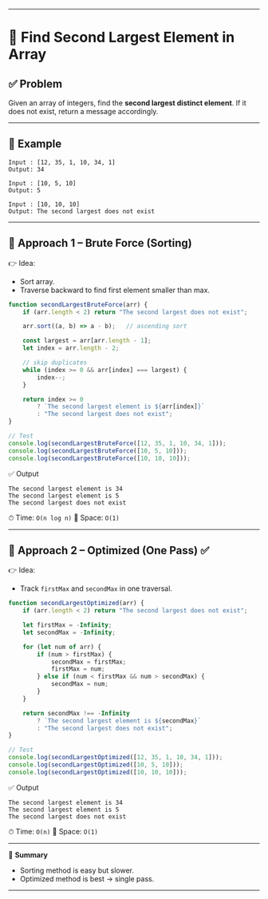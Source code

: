 
---

# 🔎 Find Second Largest Element in Array

## ✅ Problem

Given an array of integers, find the **second largest distinct element**.
If it does not exist, return a message accordingly.

---

## 📌 Example

```
Input : [12, 35, 1, 10, 34, 1]
Output: 34

Input : [10, 5, 10]
Output: 5

Input : [10, 10, 10]
Output: The second largest does not exist
```

---

## 🔹 Approach 1 – Brute Force (Sorting)

👉 Idea:

* Sort array.
* Traverse backward to find first element smaller than max.

```js
function secondLargestBruteForce(arr) {
    if (arr.length < 2) return "The second largest does not exist";

    arr.sort((a, b) => a - b);   // ascending sort

    const largest = arr[arr.length - 1];
    let index = arr.length - 2;

    // skip duplicates
    while (index >= 0 && arr[index] === largest) {
        index--;
    }

    return index >= 0
        ? `The second largest element is ${arr[index]}`
        : "The second largest does not exist";
}

// Test
console.log(secondLargestBruteForce([12, 35, 1, 10, 34, 1]));
console.log(secondLargestBruteForce([10, 5, 10]));
console.log(secondLargestBruteForce([10, 10, 10]));
```

✅ Output

```
The second largest element is 34
The second largest element is 5
The second largest does not exist
```

⏱ Time: `O(n log n)`
💾 Space: `O(1)`

---

## 🔹 Approach 2 – Optimized (One Pass) ✅

👉 Idea:

* Track `firstMax` and `secondMax` in one traversal.

```js
function secondLargestOptimized(arr) {
    if (arr.length < 2) return "The second largest does not exist";

    let firstMax = -Infinity;
    let secondMax = -Infinity;

    for (let num of arr) {
        if (num > firstMax) {
            secondMax = firstMax;
            firstMax = num;
        } else if (num < firstMax && num > secondMax) {
            secondMax = num;
        }
    }

    return secondMax !== -Infinity
        ? `The second largest element is ${secondMax}`
        : "The second largest does not exist";
}

// Test
console.log(secondLargestOptimized([12, 35, 1, 10, 34, 1]));
console.log(secondLargestOptimized([10, 5, 10]));
console.log(secondLargestOptimized([10, 10, 10]));
```

✅ Output

```
The second largest element is 34
The second largest element is 5
The second largest does not exist
```

⏱ Time: `O(n)`
💾 Space: `O(1)`

---

📖 **Summary**

* Sorting method is easy but slower.
* Optimized method is best → single pass.

---


